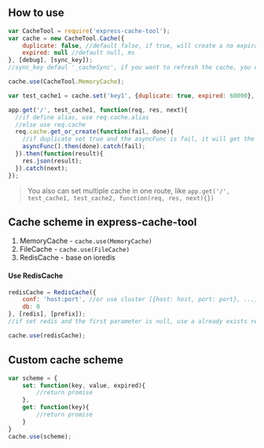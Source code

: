 How to use
------------
```javascript
var CacheTool = require('express-cache-tool');
var cache = new CacheTool.Cache({
    duplicate: false, //default false, if true, will create a no expiration cache for this key
    expired: null //default null, ms
}, [debug], [sync_key]);
//sync_key defaul '_cacheSync', if you want to refresh the cache, you can add ?{sync_key}=1 in url

cache.use(CacheTool.MemoryCache);

var test_cache1 = cache.set('key1', {duplicate: true, expired: 60000}, [alias]);

app.get('/', test_cache1, function(req, res, next){
  //if define alias, use req.cache.alias
  //else use req.cache
  req.cache.get_or_create(function(fail, done){
    //if duplicate set true and the asyncFunc is fail, it will get the cache from duplicate
    asyncFunc().then(done).catch(fail);
  }).then(function(result){
    res.json(result);
  }).catch(next);
});
```

> You also can set multiple cache in one route, like `app.get('/', test_cache1, test_cache2, function(req, res, next){})`

Cache scheme in express-cache-tool
------------------------------------
1. MemoryCache - `cache.use(MemoryCache)`
2. FileCache - `cache.use(FileCache)`
3. RedisCache - base on ioredis

#### Use RedisCache
```javascript
redisCache = RedisCache({
    conf: 'host:port', //or use cluster [{host: host, port: port}, ...]
    db: 0
}, [redis], [prefix]);
//if set redis and the first parameter is null, use a already exists redis connet, must be base on ioredis

cache.use(redisCache);
```

Custom cache scheme
--------------------
```javascript
var scheme = {
    set: function(key, value, expired){
        //return promise
    },
    get: function(key){
        //return promise
    }
}
cache.use(scheme);
```